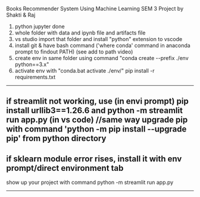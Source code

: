 Books Recommender System Using Machine Learning SEM 3 Project by Shakti & Raj
1) python jupyter done
2) whole folder with data and ipynb file and artifacts file
3) vs studio import that folder
 and install "python" extension to vscode
4) install git & have bash command
('where conda' command in anaconda prompt to findout PATH) 
(see add to path video) 
5)  create env in same folder using command "conda create --prefix ./env python==3.x"
6)  activate env with "conda.bat activate ./env/"
pip install -r requirements.txt

------------------
if streamlit not working, use (in envi prompt)
pip install urllib3==1.26.6
and
python -m streamlit run app.py (in vs code)
//same way upgrade pip with command 'python -m pip install --upgrade pip' from python directory
--------------
if sklearn module error rises, install it with env prompt/direct environment tab
--------------- 
show up your project with command
python -m streamlit run app.py

---------------

